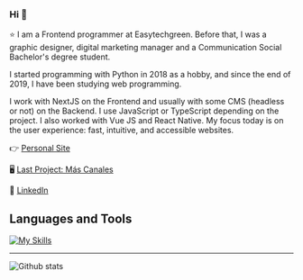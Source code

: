 ### Hi 👋
⭐ I am a Frontend programmer at Easytechgreen. Before that, I was a graphic designer, digital marketing manager and a Communication Social Bachelor's degree student.

I started programming with Python in 2018 as a hobby, and since the end of 2019, I have been studying web programming.

I work with NextJS on the Frontend and usually with some CMS (headless or not) on the Backend. I use JavaScript or TypeScript depending on the project. I also worked with Vue JS and React Native. My focus today is on the user experience: fast, intuitive, and accessible websites.

👉 [Personal Site](https://imanol.vercel.app/)

🖥️ [Last Project: Más Canales](https://mascanales.vercel.app/)

👋 [LinkedIn](https://www.linkedin.com/in/imanol-rtega/)

## Languages and Tools

[![My Skills](https://skillicons.dev/icons?i=js,ts,sass,react,nextjs,vue,graphql)](https://skillicons.dev)

---

![Github stats](https://github-readme-stats.vercel.app/api?username=imanolrtega&show_icons=true&hide_border=true)
